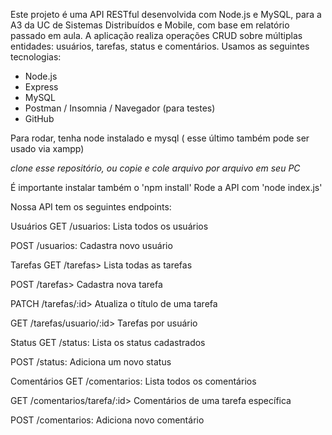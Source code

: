 Este projeto é uma API RESTful desenvolvida com Node.js e MySQL, para a A3 da UC de Sistemas Distribuídos e Mobile, com base em relatório passado em aula.
A aplicação realiza operações CRUD sobre múltiplas entidades: usuários, tarefas, status e comentários.
Usamos as seguintes tecnologias:
- Node.js
- Express
- MySQL
- Postman / Insomnia / Navegador (para testes)
- GitHub

Para rodar, tenha node instalado e mysql ( esse último também pode ser usado via xampp)

*clone esse repositório, ou copie e cole arquivo por arquivo em seu PC*

É importante instalar também o 'npm install'
Rode a API com 'node index.js'


Nossa API tem os seguintes endpoints:

Usuários
GET /usuarios: Lista todos os usuários

POST /usuarios: Cadastra novo usuário

Tarefas
GET /tarefas> Lista todas as tarefas

POST /tarefas> Cadastra nova tarefa

PATCH /tarefas/:id> Atualiza o título de uma tarefa

GET /tarefas/usuario/:id> Tarefas por usuário

Status
GET /status: Lista os status cadastrados

POST /status: Adiciona um novo status

Comentários
GET /comentarios: Lista todos os comentários

GET /comentarios/tarefa/:id> Comentários de uma tarefa específica

POST /comentarios: Adiciona novo comentário

  
  
